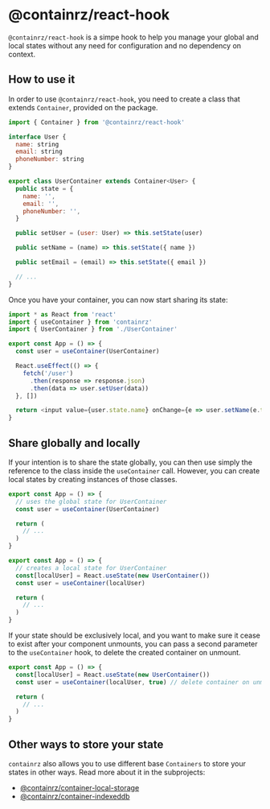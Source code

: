# @containrz/react-hook

`@containrz/react-hook` is a simpe hook to help you manage your global and local states without any need for configuration and no dependency on context.

## How to use it

In order to use `@containrz/react-hook`, you need to create a class that extends `Container`, provided on the package.

```js
import { Container } from '@containrz/react-hook'

interface User {
  name: string
  email: string
  phoneNumber: string
}

export class UserContainer extends Container<User> {
  public state = {
    name: '',
    email: '',
    phoneNumber: '',
  }

  public setUser = (user: User) => this.setState(user)

  public setName = (name) => this.setState({ name })

  public setEmail = (email) => this.setState({ email })

  // ...
}
```

Once you have your container, you can now start sharing its state:

```js
import * as React from 'react'
import { useContainer } from 'containrz'
import { UserContainer } from './UserContainer'

export const App = () => {
  const user = useContainer(UserContainer)

  React.useEffect(() => {
    fetch('/user')
      .then(response => response.json)
      .then(data => user.setUser(data))
  }, [])

  return <input value={user.state.name} onChange={e => user.setName(e.target.value)} />
}
```

## Share globally and locally

If your intention is to share the state globally, you can then use simply the reference to the class inside the `useContainer` call. However, you can create local states by creating instances of those classes.

```js
export const App = () => {
  // uses the global state for UserContainer
  const user = useContainer(UserContainer)

  return (
    // ...
  )
}

export const App = () => {
  // creates a local state for UserContainer
  const[localUser] = React.useState(new UserContainer())
  const user = useContainer(localUser)

  return (
    // ...
  )
}

```

If your state should be exclusively local, and you want to make sure it cease to exist after your component unmounts, you can pass a second parameter to the `useContainer` hook, to delete the created container on unmount.

```js
export const App = () => {
  const[localUser] = React.useState(new UserContainer())
  const user = useContainer(localUser, true) // delete container on unmount

  return (
    // ...
  )
}

```

## Other ways to store your state

`containrz` also allows you to use different base `Containers` to store your states in other ways. Read more about it in the subprojects:

- [@containrz/container-local-storage](../containrz-container-local-storage)
- [@containrz/container-indexeddb](../containrz-container-indexeddb)
